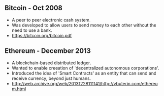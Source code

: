 ## Bitcoin - Oct 2008
- A peer to peer electronic cash system.
- Was developed to allow users to send money to each other without the need to use a bank.
- https://bitcoin.org/bitcoin.pdf

## Ethereum - December 2013
- A blockchain-based distributed ledger.
- Wanted to enable creeation of 'decentralized autonomous corporations'.
- Introduced the idea of 'Smart Contracts' as an entity that can send and receive currency, beyond just humans.
- http://web.archive.org/web/20131228111141/http://vbuterin.com/ethereum.html
